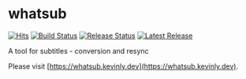 # whatsub

[![Hits](https://hits.seeyoufarm.com/api/count/incr/badge.svg?url=https%3A%2F%2Fgithub.com%2Fkevin-lee%2Fwhatsub)](https://hits.seeyoufarm.com)
[![Build Status](https://github.com/kevin-lee/whatsub/workflows/Build%20All/badge.svg)](https://github.com/kevin-lee/whatsub/actions?workflow=Build+All)
[![Release Status](https://github.com/kevin-lee/whatsub/workflows/Release/badge.svg)](https://github.com/kevin-lee/whatsub/actions?workflow=Release)
[![Latest Release](https://img.shields.io/github/v/release/kevin-lee/whatsub)](https://github.com/kevin-lee/whatsub/releases/latest)

A tool for subtitles - conversion and resync

Please visit [https://whatsub.kevinly.dev](https://whatsub.kevinly.dev).
